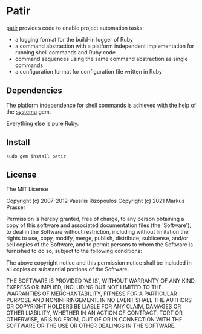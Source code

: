 # Patir

[patir](http://patir.rubyforge.org) provides code to enable project automation tasks:

 * a logging format for the build-in logger of Ruby
 * a command abstraction with a platform independent implementation for running
   shell commands and Ruby code
 * command sequences using the same command abstraction as single commands
 * a configuration format for configuration file written in Ruby

## Dependencies

The platform independence for shell commands is achieved with the help of the [systemu](https://github.com/ahoward/systemu) gem.

Everything else is pure Ruby.

## Install

    sudo gem install patir

## License

The MIT License

Copyright (c) 2007-2012 Vassilis Rizopoulos
Copyright (c) 2021 Markus Prasser

Permission is hereby granted, free of charge, to any person obtaining
a copy of this software and associated documentation files (the
'Software'), to deal in the Software without restriction, including
without limitation the rights to use, copy, modify, merge, publish,
distribute, sublicense, and/or sell copies of the Software, and to
permit persons to whom the Software is furnished to do so, subject to
the following conditions:

The above copyright notice and this permission notice shall be
included in all copies or substantial portions of the Software.

THE SOFTWARE IS PROVIDED 'AS IS', WITHOUT WARRANTY OF ANY KIND,
EXPRESS OR IMPLIED, INCLUDING BUT NOT LIMITED TO THE WARRANTIES OF
MERCHANTABILITY, FITNESS FOR A PARTICULAR PURPOSE AND NONINFRINGEMENT.
IN NO EVENT SHALL THE AUTHORS OR COPYRIGHT HOLDERS BE LIABLE FOR ANY
CLAIM, DAMAGES OR OTHER LIABILITY, WHETHER IN AN ACTION OF CONTRACT,
TORT OR OTHERWISE, ARISING FROM, OUT OF OR IN CONNECTION WITH THE
SOFTWARE OR THE USE OR OTHER DEALINGS IN THE SOFTWARE.
